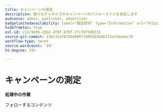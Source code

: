 ```yaml
---
title: キャンペーンの測定
description: 様々なチャネルでのキャンペーンのパフォーマンスを測定します
audience: admin, publisher, advertiser
badgelimitedavailability: label="限定提供" type="Informative" url="https://helpx.adobe.com/jp/legal/product-descriptions/real-time-customer-data-platform-collaboration.html newtab=true"
hidefromtoc: true
exl-id: c11c9e96-2db2-4f8f-878f-1fc76f580333
source-git-commit: 23dc33af83366806f7d99161b4b713a33daeec76
workflow-type: tm+mt
source-wordcount: '24'
ht-degree: 25%

---
```


# キャンペーンの測定

**処理中の作業**

フォローするコンテンツ
